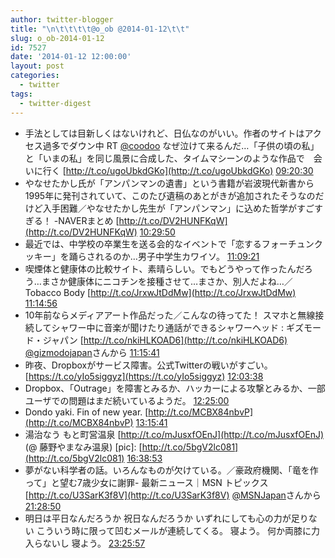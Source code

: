 ```yaml
---
author: twitter-blogger
title: "\n\t\t\t\t@o_ob @2014-01-12\t\t"
slug: o_ob-2014-01-12
id: 7527
date: '2014-01-12 12:00:00'
layout: post
categories:
  - twitter
tags:
  - twitter-digest
---
```


*   手法としては目新しくはないけれど、日仏なのがいい。作者のサイトはアクセス過多でダウン中 RT [@coodoo](http://twitter.com/coodoo) なぜ泣けて来るんだ…「子供の頃の私」と「いまの私」を同じ風景に合成した、タイムマシーンのような作品で　会いに行く [http://t.co/ugoUbkdGKo](http://t.co/ugoUbkdGKo) [09:20:30](http://twitter.com/o_ob/statuses/422161127103938560)
*   やなせたかし氏が「アンパンマンの遺書」という書籍が岩波現代新書から1995年に発刊されていて、このたび遺稿のあとがきが追加されたそうなのだけど入手困難／やなせたかし先生が「アンパンマン」に込めた哲学がすごすぎる！ -NAVERまとめ [http://t.co/DV2HUNFKqW](http://t.co/DV2HUNFKqW) [10:29:50](http://twitter.com/o_ob/statuses/422178574473236480)
*   最近では、中学校の卒業生を送る会的なイベントで「恋するフォーチュンクッキー」を踊らされるのか…男子中学生カワイソ。 [11:09:21](http://twitter.com/o_ob/statuses/422188518530490368)
*   喫煙体と健康体の比較サイト、素晴らしい。でもどうやって作ったんだろう…まさか健康体にニコチンを接種させて…まさか、別人だよね…／ Tobacco Body [http://t.co/JrxwJtDdMw](http://t.co/JrxwJtDdMw) [11:14:56](http://twitter.com/o_ob/statuses/422189922536009729)
*   10年前ならメディアアート作品だった／こんなの待ってた！ スマホと無線接続してシャワー中に音楽が聞けたり通話ができるシャワーヘッド : ギズモード・ジャパン [http://t.co/nkiHLKOAD6](http://t.co/nkiHLKOAD6) [@gizmodojapan](http://twitter.com/gizmodojapan)さんから [11:15:41](http://twitter.com/o_ob/statuses/422190111673958400)
*   昨夜、Dropboxがサービス障害。公式Twitterの戦いがすごい。 [https://t.co/yIo5siggyz](https://t.co/yIo5siggyz) [12:03:38](http://twitter.com/o_ob/statuses/422202180041326592)
*   Dropbox、「Outrage」を障害とみるか、ハッカーによる攻撃とみるか、一部ユーザでの問題はまだ続いているようだ。 [12:25:00](http://twitter.com/o_ob/statuses/422207557126459393)
*   Dondo yaki. Fin of new year. [http://t.co/MCBX84nbvP](http://t.co/MCBX84nbvP) [13:15:41](http://twitter.com/o_ob/statuses/422220312902512641)
*   湯治なう もと町営温泉 [http://t.co/mJusxfOEnJ](http://t.co/mJusxfOEnJ) (@ 藤野やまなみ温泉) [pic]: [http://t.co/5bgV2lc081](http://t.co/5bgV2lc081) [16:38:53](http://twitter.com/o_ob/statuses/422271448787730432)
*   夢がない科学者の話。いろんなものが欠けている。／豪政府機関、「竜を作って」と望む7歳少女に謝罪- 最新ニュース｜MSN トピックス [http://t.co/U3SarK3f8V](http://t.co/U3SarK3f8V) [@MSNJapan](http://twitter.com/MSNJapan)さんから [21:28:50](http://twitter.com/o_ob/statuses/422344415445659648)
*   明日は平日なんだろうか 祝日なんだろうか いずれにしても心の力が足りない こういう時に限って凹むメールが連続してくる。 寝よう。 何か両膝に力入らないし 寝よう。 [23:25:57](http://twitter.com/o_ob/statuses/422373892137558016)